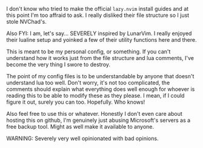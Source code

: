 I don't know who tried to make the official ``lazy.nvim`` install guides and at this point I'm too affraid to ask. I really disliked their file structure so I just stole NVChad's.

Also FYI: I am, let's say... SEVERELY inspired by LunarVim. I really enjoyed their lualine setup and yoinked a few of their utility functions here and there.

This is meant to be my personal config, or something. If you can't understand how it works just from the file structure and lua comments, I've become the very thing I swore to destroy.

The point of my config files is to be understandable by anyone that doesn't understand lua too well. Don't worry, it's not too complicated, the comments should explain what everything does well enough for whoever is reading this to be able to modify these as they please. I mean, if I could figure it out, surely you can too. Hopefully. Who knows!

Also feel free to use this or whatever. Honestly I don't even care about hosting this on github, I'm genuinely just abusing Microsoft's servers as a free backup tool. Might as well make it available to anyone.

WARNING: Severely very well opinionated with bad opinions.

